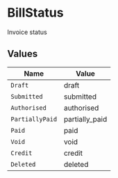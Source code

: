# BillStatus

Invoice status


## Values

| Name            | Value           |
| --------------- | --------------- |
| `Draft`         | draft           |
| `Submitted`     | submitted       |
| `Authorised`    | authorised      |
| `PartiallyPaid` | partially_paid  |
| `Paid`          | paid            |
| `Void`          | void            |
| `Credit`        | credit          |
| `Deleted`       | deleted         |